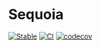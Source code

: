 # Sequoia

[![Stable](https://img.shields.io/badge/docs-stable-blue.svg)](https://KeitaNakamura.github.io/Sequoia.jl/stable)
[![CI](https://github.com/KeitaNakamura/Sequoia.jl/actions/workflows/ci.yml/badge.svg)](https://github.com/KeitaNakamura/Sequoia.jl/actions/workflows/ci.yml)
[![codecov](https://codecov.io/gh/KeitaNakamura/Sequoia.jl/graph/badge.svg?token=WUARG5KGG8)](https://codecov.io/gh/KeitaNakamura/Sequoia.jl)
